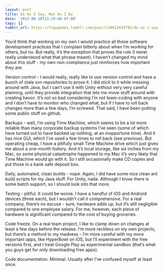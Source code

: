 ```yaml
---
layout: post
title: Do As I Say, Not As I Do
date: '2012-08-20T23:29:06-07:00'
tags: []
tumblr_url: https://fugugames.tumblr.com/post/110612434791/do-as-i-say-not-as-i-do
---
```

You’d think that working on my own I would practice all those software development practices that I complain bitterly about when I’m working for others, but no. But really, it’s the exception that proves the rule (I never really understood what that phrase meant). I haven’t changed my mind about this stuff - my own non-compliance just reinforces how important they are:

Version control - I would really, really like to use version control and have a bunch of stale svn repositories to prove it. I did stick to it while messing around with Java, but I can’t use it with Unity without very very careful planning, until they provide integration that lets me move stuff around with creating havoc. It’s not so bad considering I’m not team-coding with anyone and I don’t have to monitor who changed what, but if I have to roll back changes more than a few days, I’m screwed. That said, I have been putting some public stuff on github.

Backups - well, I’m using Time Machine, which seems to be a lot more reliable than many corporate backup systems I’ve seen (some of which have turned out to have backed up nothing, at an inopportune time). And it has nice GUI, which I’ve used a few times to roll back (see previous). But operating cheap, I have a pitifully small Time Machine drive which just gives me about a one-month history. And it’s local storage, like six inches from my Mac, so some physical catastrophe happened to my Mac it’s very likely that Time Machine would go with it. So I still occasionally make CD copies and put those in a bank safe deposit box.

Daily, automated, clean builds - nope. Again, I did have some nice clean ant build scripts for my Java stuff. For Unity, nada. Although I know there is some batch support, so I should look into that more.

Testing - pitiful. It could be worse. I have a handful of iOS and Android devices (three each), but I wouldn’t call it comprehensive. For a real company, there’s no excuse - sure, hardware adds up, but it’s still negligible compared to one employee salary. For me, however, each piece of hardware is significant compared to the cost of buying groceries.

Code freeze. On a real team project, I like to clamp down on changes at least a few days before the release. I’m more reckless on my own projects, but there’s a method to my madness - I’m more careful with my more important apps, like HyperBowl on iOS, but I’ll experiment with the free versions first, and I treat Google Play as experimental sandbox (that’s what you guys get for only downloading free apps).

Code documentation. Minimal. Usually after I’ve confused myself at least once.

